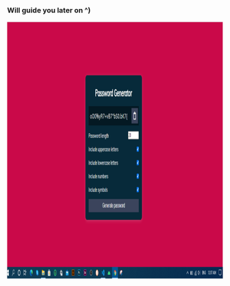 ### Will guide you later on ^)

<p align="center">
  <img width="800" height="600" src="PassGen.png">
</p>
